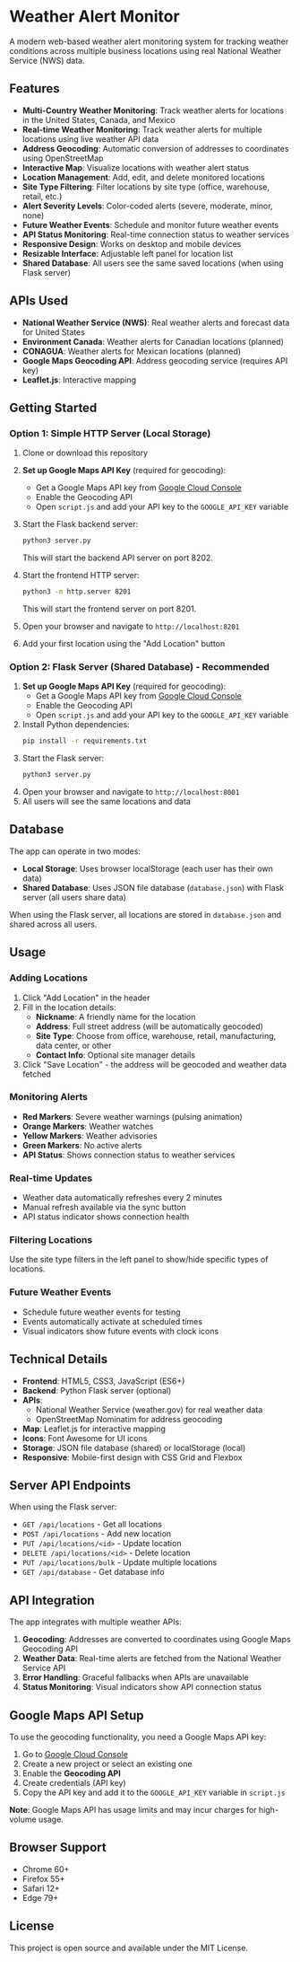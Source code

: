 # Weather Alert Monitor

A modern web-based weather alert monitoring system for tracking weather conditions across multiple business locations using real National Weather Service (NWS) data.

## Features

- **Multi-Country Weather Monitoring**: Track weather alerts for locations in the United States, Canada, and Mexico
- **Real-time Weather Monitoring**: Track weather alerts for multiple locations using live weather API data
- **Address Geocoding**: Automatic conversion of addresses to coordinates using OpenStreetMap
- **Interactive Map**: Visualize locations with weather alert status
- **Location Management**: Add, edit, and delete monitored locations
- **Site Type Filtering**: Filter locations by site type (office, warehouse, retail, etc.)
- **Alert Severity Levels**: Color-coded alerts (severe, moderate, minor, none)
- **Future Weather Events**: Schedule and monitor future weather events
- **API Status Monitoring**: Real-time connection status to weather services
- **Responsive Design**: Works on desktop and mobile devices
- **Resizable Interface**: Adjustable left panel for location list
- **Shared Database**: All users see the same saved locations (when using Flask server)

## APIs Used

- **National Weather Service (NWS)**: Real weather alerts and forecast data for United States
- **Environment Canada**: Weather alerts for Canadian locations (planned)
- **CONAGUA**: Weather alerts for Mexican locations (planned)
- **Google Maps Geocoding API**: Address geocoding service (requires API key)
- **Leaflet.js**: Interactive mapping

## Getting Started

### Option 1: Simple HTTP Server (Local Storage)
1. Clone or download this repository
2. **Set up Google Maps API Key** (required for geocoding):
   - Get a Google Maps API key from [Google Cloud Console](https://console.cloud.google.com/)
   - Enable the Geocoding API
   - Open `script.js` and add your API key to the `GOOGLE_API_KEY` variable
3. Start the Flask backend server:
   ```bash
   python3 server.py
   ```
   This will start the backend API server on port 8202.

4. Start the frontend HTTP server:
   ```bash
   python3 -m http.server 8201
   ```
   This will start the frontend server on port 8201.

5. Open your browser and navigate to `http://localhost:8201`
6. Add your first location using the "Add Location" button

### Option 2: Flask Server (Shared Database) - Recommended
1. **Set up Google Maps API Key** (required for geocoding):
   - Get a Google Maps API key from [Google Cloud Console](https://console.cloud.google.com/)
   - Enable the Geocoding API
   - Open `script.js` and add your API key to the `GOOGLE_API_KEY` variable
2. Install Python dependencies:
   ```bash
   pip install -r requirements.txt
   ```
3. Start the Flask server:
   ```bash
   python3 server.py
   ```
4. Open your browser and navigate to `http://localhost:8001`
5. All users will see the same locations and data

## Database

The app can operate in two modes:

- **Local Storage**: Uses browser localStorage (each user has their own data)
- **Shared Database**: Uses JSON file database (`database.json`) with Flask server (all users share data)

When using the Flask server, all locations are stored in `database.json` and shared across all users.

## Usage

### Adding Locations
1. Click "Add Location" in the header
2. Fill in the location details:
   - **Nickname**: A friendly name for the location
   - **Address**: Full street address (will be automatically geocoded)
   - **Site Type**: Choose from office, warehouse, retail, manufacturing, data center, or other
   - **Contact Info**: Optional site manager details
3. Click "Save Location" - the address will be geocoded and weather data fetched

### Monitoring Alerts
- **Red Markers**: Severe weather warnings (pulsing animation)
- **Orange Markers**: Weather watches
- **Yellow Markers**: Weather advisories
- **Green Markers**: No active alerts
- **API Status**: Shows connection status to weather services

### Real-time Updates
- Weather data automatically refreshes every 2 minutes
- Manual refresh available via the sync button
- API status indicator shows connection health

### Filtering Locations
Use the site type filters in the left panel to show/hide specific types of locations.

### Future Weather Events
- Schedule future weather events for testing
- Events automatically activate at scheduled times
- Visual indicators show future events with clock icons

## Technical Details

- **Frontend**: HTML5, CSS3, JavaScript (ES6+)
- **Backend**: Python Flask server (optional)
- **APIs**: 
  - National Weather Service (weather.gov) for real weather data
  - OpenStreetMap Nominatim for address geocoding
- **Map**: Leaflet.js for interactive mapping
- **Icons**: Font Awesome for UI icons
- **Storage**: JSON file database (shared) or localStorage (local)
- **Responsive**: Mobile-first design with CSS Grid and Flexbox

## Server API Endpoints

When using the Flask server:
- `GET /api/locations` - Get all locations
- `POST /api/locations` - Add new location
- `PUT /api/locations/<id>` - Update location
- `DELETE /api/locations/<id>` - Delete location
- `PUT /api/locations/bulk` - Update multiple locations
- `GET /api/database` - Get database info

## API Integration

The app integrates with multiple weather APIs:

1. **Geocoding**: Addresses are converted to coordinates using Google Maps Geocoding API
2. **Weather Data**: Real-time alerts are fetched from the National Weather Service API
3. **Error Handling**: Graceful fallbacks when APIs are unavailable
4. **Status Monitoring**: Visual indicators show API connection status

## Google Maps API Setup

To use the geocoding functionality, you need a Google Maps API key:

1. Go to [Google Cloud Console](https://console.cloud.google.com/)
2. Create a new project or select an existing one
3. Enable the **Geocoding API**
4. Create credentials (API key)
5. Copy the API key and add it to the `GOOGLE_API_KEY` variable in `script.js`

**Note**: Google Maps API has usage limits and may incur charges for high-volume usage.

## Browser Support

- Chrome 60+
- Firefox 55+
- Safari 12+
- Edge 79+

## License

This project is open source and available under the MIT License. 